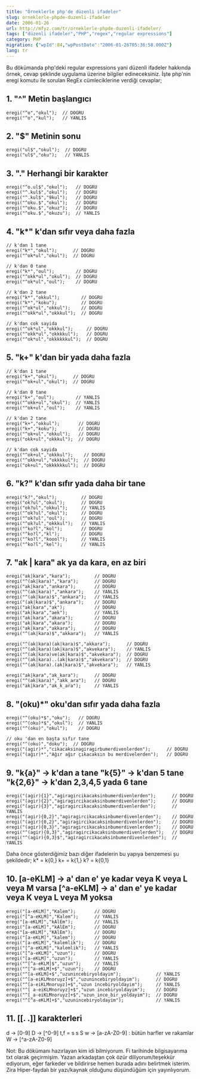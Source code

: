 ```yaml
---
title: "Örneklerle php'de düzenli ifadeler"
slug: orneklerle-phpde-duzenli-ifadeler
date: 2006-01-26
url: http://mfyz.com/tr/orneklerle-phpde-duzenli-ifadeler/
tags: ["düzenli ifadeler","PHP","regex","regular expressions"]
category: PHP
migration: {"wpId":84,"wpPostDate":"2006-01-26T05:36:58.000Z"}
lang: tr
---
```


Bu dökümanda php'deki regular expressions yani düzenli ifadeler hakkında örnek, cevap şeklinde uygulama üzerine bilgiler edineceksiniz. İşte php'nin eregi komutu ile sorulan RegEx cümleciklerine verdiği cevaplar;

## 1\. "^" Metin başlangıcı

```
eregi("^o","okul");  // DOGRU 
eregi("^o","kul");   // YANLIS

```

## 2\. "$" Metinin sonu

```
eregi("ul$","okul");  // DOGRU 
eregi("ul$","oku");   // YANLIS

```

## 3\. "." Herhangi bir karakter

```
eregi("^o.ul$","okul");   // DOGRU 
eregi("^.kul$","okul");   // DOGRU 
eregi("^.kul$","9kul");   // DOGRU 
eregi("^oku.$","okul");   // DOGRU 
eregi("^oku.$","okuz");   // DOGRU 
eregi("^oku.$","okuzu");  // YANLIS

```

## 4\. "k*" k'dan sıfır veya daha fazla

```
// k'dan 1 tane 
eregi("k*","okul");      // DOGRU 
eregi("^ok*ul","okul");  // DOGRU 

// k'dan 0 tane 
eregi("k*","oul");        // DOGRU 
eregi("^okk*ul","okul");  // DOGRU 
eregi("^ok*ul","oul");    // DOGRU 

// k'dan 2 tane 
eregi("k*","okkul");        // DOGRU 
eregi("k*","koku");         // DOGRU 
eregi("^ok*ul","okkul");    // DOGRU 
eregi("^okk*ul","okkkul");  // DOGRU 

// k'dan cok sayida 
eregi("^ok*ul","okkkul");     // DOGRU 
eregi("^okk*ul","okkkkul");   // DOGRU 
eregi("^ok*ul","okkkkkkul");  // DOGRU

```

## 5\. "k+" k'dan bir yada daha fazla

```
// k'dan 1 tane 
eregi("k+","okul");      // DOGRU 
eregi("^ok+ul","okul");  // DOGRU 

// k'dan 0 tane 
eregi("k+","oul");        // YANLIS 
eregi("^okk+ul","okul");  // YANLIS 
eregi("^ok+ul","oul");    // YANLIS 

// k'dan 2 tane 
eregi("k+","okkul");       // DOGRU 
eregi("k+","koku");        // DOGRU 
eregi("^ok+ul","okkul");   // DOGRU 
eregi("okk+ul","okkkul");  // DOGRU 

// k'dan cok sayida 
eregi("^ok+ul","okkkul");    // DOGRU 
eregi("^okk+ul","okkkkul");  // DOGRU 
eregi("ok+ul","okkkkkkul");  // DOGRU

```

## 6\. "k?" k'dan sıfır yada daha bir tane

```
eregi("k?","okul");         // DOGRU 
eregi("ok?ul","okul");      // DOGRU 
eregi("ok?ul","okkul");     // YANLIS 
eregi("^ok?ul","okul");     // DOGRU 
eregi("^ok?ul","oul");      // DOGRU 
eregi("^ok?ul","okkkul");   // YANLIS 
eregi("^ko?l","kol");       // DOGRU 
eregi("^ko?l","kl");        // DOGRU 
eregi("^ko?l","koool");     // YANLIS 
eregi("^ko?l","kel");       // YANLIS

```

## 7\. "ak | kara" ak ya da kara, en az biri

```
eregi("ak|kara","kara");         // DOGRU 
eregi("^(ak|kara)","kara");      // DOGRU 
eregi("ak|kara","ankara");       // DOGRU 
eregi("^(ak|kara)","ankara");    // YANLIS 
eregi("^(ak|kara)$","ankara");   // YANLIS 
eregi("(ak|kara)$","ankara");    // DOGRU 
eregi("ak|kara","ak");           // DOGRU 
eregi("ak|kara","aek");          // YANLIS 
eregi("ak|kara","akara");        // DOGRU 
eregi("ak|kara","akara");        // DOGRU 
eregi("ak|kara","akkara");       // DOGRU 
eregi("^(ak|kara)$","akkara");   // YANLIS 

eregi("^(ak|kara)(ak|kara)$","akkara");      // DOGRU 
eregi("^(ak|kara)(ak|kara)$","akvekara");    // YANLIS 
eregi("^(ak|kara)ve(ak|kara)$","akvekara");  // DOGRU 
eregi("^(ak|kara)..(ak|kara)$","akvekara");  // DOGRU 
eregi("^(ak|kara).(ak|kara)$","akvekara");   // YANLIS 

eregi("ak|kara","ak_kara");      // DOGRU 
eregi("^(ak|kara)","akk_ara");   // DOGRU 
eregi("ak|kara","ak_k_ara");     // YANLIS

```

## 8\. "(oku)*" oku'dan sıfır yada daha fazla

```
eregi("^(oku)*$","oku");   // DOGRU 
eregi("^(oku)*$","okul");  // YANLIS 
eregi("^(oku)","okul");    // DOGRU 

// oku 'dan en başta sıfır tane 
eregi("^(oku)","doku");  // DOGRU 
eregi("(agir)*","cikacaksinagiragirbumerdivenlerden");      // DOGRU 
eregi("(ağır)*","Ağır ağır çıkacaksın bu merdivelerden");   // DOGRU

```

## 9\. "k{a}" -> k'dan a tane "k{5}" -> k'dan 5 tane "k{2,6}" -> k'dan 2,3,4,5 yada 6 tane

```
eregi("(agir){1}","agiragircikacaksinbumerdivenlerden");      // DOGRU 
eregi("(agir){2}","agiragircikacaksinbumerdivenlerden");      // DOGRU 
eregi("(agir){3}","agiragircikacaksinbumerdivenlerden");      // YANLIS 
eregi("(agir){0,2}","agiragircikacaksinbumerdivenlerden");    // DOGRU 
eregi("(agir){0,2}","agiragircikacaksinbumerdivenlerden");    // DOGRU 
eregi("(agir){0,3}","agiragircikacaksinbumerdivenlerden");    // DOGRU 
eregi("^(agir){0,3}","agiragircikacaksinbumerdivenlerden");   // DOGRU 
eregi("^(agir){0,3}$","agiragircikacaksinbumerdivenlerden");  // YANLIS

```
Daha önce gösterdiğimiz bazı diğer ifadelerin bu yapıya benzemesi şu şekildedir; k* = k{0,} k+ = k{1,} k? = k{0,1}

## 10\. [a-eKLM] -> a' dan e' ye kadar veya K veya L veya M varsa [^a-eKLM] -> a' dan e' ye kadar veya K veya L veya M yoksa

```
eregi("[a-eKLM]","Kalem");       // DOGRU 
eregi("[^a-eKLM]","Kalem");      // YANLIS 
ereg("[a-eKLM]","kAlEm");        // YANLIS 
eregi("[a-eKLM]","kAlEm");       // DOGRU 
ereg("[a-eKLM]","KAlEm");        // DOGRU 
eregi("[a-eKLM]","kalem");       // DOGRU 
eregi("[a-eKLM]","kalemlik");    // DOGRU 
eregi("[^a-eKLM]","kalemlik");   // YANLIS 
eregi("[^a-eKLM]","uzun");       // DOGRU 
eregi("[a-eKLM]","uzun");        // YANLIS 
eregi("^[^a-eKLM]$","uzun");     // YANLIS 
eregi("^[^a-eKLM]+$","uzun");    // DOGRU 
eregi("^[a-eKLM]+$","uzunincebiryoldayim");             // YANLIS 
eregi("^[a-eiKLMnoruyz]+$","uzunincebiryoldayim");      // DOGRU 
eregi("^[a-eiKLMnoruyz]+$","uzun incebiryoldayim");     // YANLIS 
eregi("^[ a-eiKLMnoruyz]+$","uzun incebiryoldayim");    // DOGRU 
eregi("^[_a-eiKLMnoruyz]+$","uzun_ince_bir_yoldayim");  // DOGRU 
eregi("^[^a-eKLM]+$","uzunincebiryoldayim");            // YANLIS

```

## 11\. [[. .]] karakterleri

d -> [0-9] D -> [^0-9] t,f = s s S w -> [a-zA-Z0-9] : bütün harfler ve rakamlar W -> [^a-zA-Z0-9]

Not: Bu dökümanı hazırlayan kim idi bilmiyorum. Fi tarihinde bilgisayarıma txt olarak geçirmişim. Yazan arkadaştan çok özür diliyorum/teşekkür ediyorum, eğer farkeder ve bildirirse hemen burada adını belirtmek isterim. Zira Hiper-faydalı bir yazı/kaynak olduğunu düşündüğüm için yayınlıyorum.